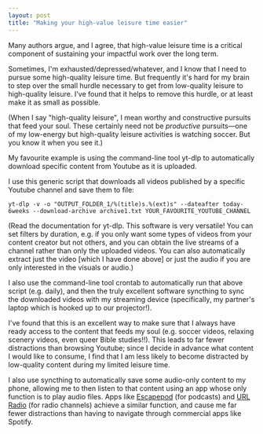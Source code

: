 ```yaml
---  
layout: post  
title: "Making your high-value leisure time easier"  
---  
```


Many authors argue, and I agree, that high-value leisure time is a critical component of sustaining your impactful work over the long term.  

Sometimes, I'm exhausted/depressed/whatever, and I know that I need to pursue some high-quality leisure time. But frequently it's hard for my brain to step over the small hurdle necessary to get from low-quality leisure to high-quality leisure. I've found that it helps to remove this hurdle, or at least make it as small as possible.    

(When I say "high-quality leisure", I mean worthy and constructive pursuits that feed your soul. These certainly need not be *productive* pursuits—one of my low-energy but high-quality leisure activities is watching soccer. But you know it when you see it.)  

My favourite example is using the command-line tool yt-dlp to automatically  download specific content from Youtube as it is uploaded.  

I use this generic script that downloads all videos published by a specific Youtube channel and save them to file:  
~~~  
yt-dlp -v -o "OUTPUT_FOLDER_1/%(title)s.%(ext)s" --dateafter today-6weeks --download-archive archive1.txt YOUR_FAVOURITE_YOUTUBE_CHANNEL  
~~~  
(Read the documentation for yt-dlp. This software is very versatile! You can set filters by duration, e.g. if you only want some types of videos from your content creator but not others, and you can obtain the live streams of a channel rather than only the uploaded videos. You can also automatically extract just the video [which I have done above] or just the audio if you are only interested in the visuals or audio.)  

I also use the command-line tool crontab to automatically run that above script (e.g. daily), and then the truly excellent software syncthing to sync the downloaded videos with my streaming device (specifically, my partner's laptop which is hooked up to our projector!).  

I've found that this is an excellent way to make sure that I always have ready access to the content that feeds my soul (e.g. soccer videos, relaxing scenery videos, even queer Bible studies!!). This leads to far fewer distractions than browsing Youtube; since I decide in advance what content I would like to consume, I find that I am less likely to become distracted by low-quality content during my limited leisure time.  

I also use syncthing to automatically save some audio-only content to my phone, allowing me to then listen to that content using an app whose only function is to play audio files. Apps like [Escapepod](https://f-droid.org/en/packages/org.y20k.escapepod/) (for podcasts) and [URL Radio](https://github.com/jamal2362/URL-Radio) (for radio channels) achieve a similar function, and cause me far fewer distractions than having to navigate through commercial apps like Spotify.  

